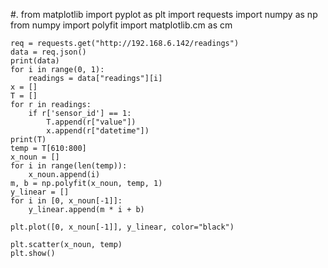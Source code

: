 #.  from matplotlib import pyplot as plt
    import requests
    import numpy as np
    from numpy import polyfit
    import matplotlib.cm as cm

    req = requests.get("http://192.168.6.142/readings")
    data = req.json()
    print(data)
    for i in range(0, 1):
        readings = data["readings"][i]
    x = []
    T = []
    for r in readings:
        if r['sensor_id'] == 1:
            T.append(r["value"])
            x.append(r["datetime"])
    print(T)
    temp = T[610:800]
    x_noun = []
    for i in range(len(temp)):
        x_noun.append(i)
    m, b = np.polyfit(x_noun, temp, 1)
    y_linear = []
    for i in [0, x_noun[-1]]:
        y_linear.append(m * i + b)

    plt.plot([0, x_noun[-1]], y_linear, color="black")

    plt.scatter(x_noun, temp)
    plt.show()

